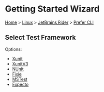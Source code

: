 # Getting Started Wizard

[Home](/docs/wiz/readme.md) > [Linux](Linux.md) > [JetBrains Rider](Linux_Rider.md) > [Prefer CLI](Linux_Rider_Cli.md)

## Select Test Framework

Options:
 * [Xunit](Linux_Rider_Cli_Xunit.md)
 * [XunitV3](Linux_Rider_Cli_XunitV3.md)
 * [NUnit](Linux_Rider_Cli_NUnit.md)
 * [Fixie](Linux_Rider_Cli_Fixie.md)
 * [MSTest](Linux_Rider_Cli_MSTest.md)
 * [Expecto](Linux_Rider_Cli_Expecto.md)
